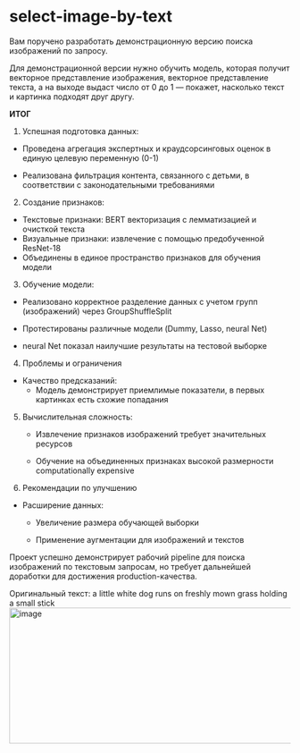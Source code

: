# select-image-by-text

Вам поручено разработать демонстрационную версию поиска изображений по запросу.

Для демонстрационной версии нужно обучить модель, которая получит векторное представление изображения, 
векторное представление текста, а на выходе выдаст число от 0 до 1 — покажет, насколько текст и картинка подходят друг другу.


**ИТОГ**
1. Успешная подготовка данных:

- Проведена агрегация экспертных и краудсорсинговых оценок в единую целевую переменную (0-1)

- Реализована фильтрация контента, связанного с детьми, в соответствии с законодательными требованиями


2. Создание признаков:

- Текстовые признаки: BERT векторизация с лемматизацией и очисткой текста 
- Визуальные признаки: извлечение с помощью предобученной ResNet-18 
- Объединены в единое пространство признаков для обучения модели

3. Обучение модели:

- Реализовано корректное разделение данных с учетом групп (изображений) через GroupShuffleSplit

- Протестированы различные модели (Dummy, Lasso, neural Net)

- neural Net показал наилучшие результаты на тестовой выборке

4. Проблемы и ограничения
 - Качество предсказаний:
    - Модель демонстрирует приемлимые показатели, в первых картинках есть схожие попадания

5. Вычислительная сложность:

    - Извлечение признаков изображений требует значительных ресурсов

    - Обучение на объединенных признаках высокой размерности computationally expensive


6. Рекомендации по улучшению

- Расширение данных:

    - Увеличение размера обучающей выборки

    - Применение аугментации для изображений и текстов

Проект успешно демонстрирует рабочий pipeline для поиска изображений по текстовым запросам, но требует дальнейшей доработки для достижения production-качества.


Оригинальный текст: a little white dog runs on freshly mown grass holding a small stick
<img width="1570" height="243" alt="image" src="https://github.com/user-attachments/assets/add0f1a7-e96f-48e5-9495-0c98ef42dd7f" />



